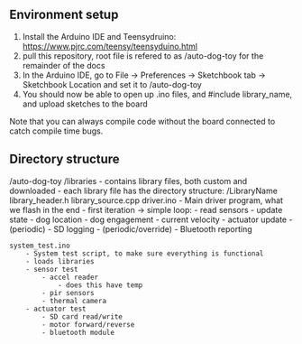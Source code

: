 ## Environment setup
1. Install the Arduino IDE and Teensydruino: https://www.pjrc.com/teensy/teensyduino.html
2. pull this repository, root file is refered to as /auto-dog-toy for the remainder of the docs
3. In the Arduino IDE, go to File -> Preferences -> Sketchbook tab -> Sketchbook Location and set it to /auto-dog-toy
4. You should now be able to open up .ino files, and #include library_name, and upload sketches to the board

Note that you can always compile code without the board connected to catch compile time bugs.


## Directory structure
/auto-dog-toy
    /libraries
        - contains library files, both custom and downloaded
        - each library file has the directory structure:
            /LibraryName
                library_header.h
                library_source.cpp
    driver.ino
        - Main driver program, what we flash in the end
        - first iteration -> simple loop:
            - read sensors
            - update state
                - dog location
                - dog engagement
                - current velocity
            - actuator update
            - (periodic) - SD logging
            - (periodic/override) - Bluetooth reporting

    system_test.ino
        - System test script, to make sure everything is functional
        - loads libraries
        - sensor test
            - accel reader
                - does this have temp
            - pir sensors
            - thermal camera
        - actuator test
            - SD card read/write
            - motor forward/reverse
            - bluetooth module

